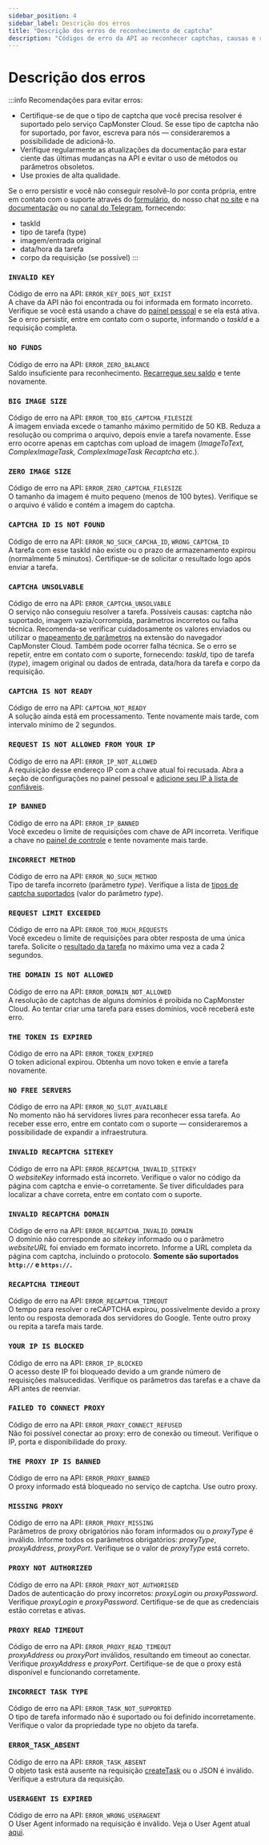 ```yaml
---
sidebar_position: 4
sidebar_label: Descrição dos erros
title: "Descrição dos erros de reconhecimento de captcha"
description: "Códigos de erro da API ao reconhecer captchas, causas e recomendações para evitar erros ao integrar a API para solução e bypass de captchas no site do serviço Capmonster Cloud!"
---
```


# Descrição dos erros

:::info 
Recomendações para evitar erros:
- Certifique-se de que o tipo de captcha que você precisa resolver é suportado pelo serviço CapMonster Cloud. Se esse tipo de captcha não for suportado, por favor, escreva para nós — consideraremos a possibilidade de adicioná-lo.
- Verifique regularmente as atualizações da documentação para estar ciente das últimas mudanças na API e evitar o uso de métodos ou parâmetros obsoletos.
- Use proxies de alta qualidade.

Se o erro persistir e você não conseguir resolvê-lo por conta própria, entre em contato com o suporte através do [formulário](https://helpdesk.zennolab.com/conversation/new), do nosso chat [no site](https://capmonster.cloud/) e na [documentação](https://docs.capmonster.cloud/) ou no [canal do Telegram](https://t.me/capmonstercloud), fornecendo:

- taskId
- tipo de tarefa (type)
- imagem/entrada original
- data/hora da tarefa
- corpo da requisição (se possível)
:::


### `INVALID KEY`
Código de erro na API: `ERROR_KEY_DOES_NOT_EXIST` <br />
A chave da API não foi encontrada ou foi informada em formato incorreto. Verifique se você está usando a chave do [painel pessoal](https://dash.capmonster.cloud/) e se ela está ativa. Se o erro persistir, entre em contato com o suporte, informando o *taskId* e a requisição completa.

### `NO FUNDS`
Código de erro na API: `ERROR_ZERO_BALANCE` <br />
Saldo insuficiente para reconhecimento. [Recarregue seu saldo](https://capmonster.cloud/SelectPaymentType) e tente novamente.

### `BIG IMAGE SIZE`
Código de erro na API: `ERROR_TOO_BIG_CAPTCHA_FILESIZE` <br />
A imagem enviada excede o tamanho máximo permitido de 50 KB. Reduza a resolução ou comprima o arquivo, depois envie a tarefa novamente. Esse erro ocorre apenas em captchas com upload de imagem (*ImageToText, ComplexImageTask, ComplexImageTask Recaptcha* etc.).

### `ZERO IMAGE SIZE`
Código de erro na API: `ERROR_ZERO_CAPTCHA_FILESIZE` <br />
O tamanho da imagem é muito pequeno (menos de 100 bytes). Verifique se o arquivo é válido e contém a imagem do captcha.

### `CAPTCHA ID IS NOT FOUND`
Código de erro na API: `ERROR_NO_SUCH_CAPCHA_ID`, `WRONG_CAPTCHA_ID` <br />
A tarefa com esse taskId não existe ou o prazo de armazenamento expirou (normalmente 5 minutos). Certifique-se de solicitar o resultado logo após enviar a tarefa.

### `CAPTCHA UNSOLVABLE`
Código de erro na API: `ERROR_CAPTCHA_UNSOLVABLE` <br />
O serviço não conseguiu resolver a tarefa. Possíveis causas: captcha não suportado, imagem vazia/corrompida, parâmetros incorretos ou falha técnica. Recomenda-se verificar cuidadosamente os valores enviados ou utilizar o [mapeamento de parâmetros](https://docs.capmonster.cloud/pt-br/docs/extension/extension-main/#mapeamento-de-par%C3%A2metros-de-captcha) na extensão do navegador CapMonster Cloud. Também pode ocorrer falha técnica. Se o erro se repetir, entre em contato com o suporte, fornecendo: *taskId*, tipo de tarefa (*type*), imagem original ou dados de entrada, data/hora da tarefa e corpo da requisição.

### `CAPTCHA IS NOT READY`
Código de erro na API: `CAPTCHA_NOT_READY` <br />
A solução ainda está em processamento. Tente novamente mais tarde, com intervalo mínimo de 2 segundos.

### `REQUEST IS NOT ALLOWED FROM YOUR IP`
Código de erro na API: `ERROR_IP_NOT_ALLOWED` <br />
A requisição desse endereço IP com a chave atual foi recusada. Abra a seção de configurações no painel pessoal e [adicione seu IP à lista de confiáveis](https://dash.capmonster.cloud/Account/Settings).

### `IP BANNED`
Código de erro na API: `ERROR_IP_BANNED` <br />
Você excedeu o limite de requisições com chave de API incorreta. Verifique a chave no [painel de controle](https://dash.capmonster.cloud/) e tente novamente mais tarde.

### `INCORRECT METHOD`
Código de erro na API: `ERROR_NO_SUCH_METHOD` <br />
Tipo de tarefa incorreto (parâmetro *type*). Verifique a lista de [tipos de captcha suportados](../captchas) (valor do parâmetro *type*).

### `REQUEST LIMIT EXCEEDED`
Código de erro na API: `ERROR_TOO_MUCH_REQUESTS` <br />
Você excedeu o limite de requisições para obter resposta de uma única tarefa. Solicite o [resultado da tarefa](./methods/get-task-result.md) no máximo uma vez a cada 2 segundos.

### `THE DOMAIN IS NOT ALLOWED`
Código de erro na API: `ERROR_DOMAIN_NOT_ALLOWED` <br />
A resolução de captchas de alguns domínios é proibida no CapMonster Cloud. Ao tentar criar uma tarefa para esses domínios, você receberá este erro.

### `THE TOKEN IS EXPIRED`
Código de erro na API: `ERROR_TOKEN_EXPIRED` <br />
O token adicional expirou. Obtenha um novo token e envie a tarefa novamente.

### `NO FREE SERVERS`
Código de erro na API: `ERROR_NO_SLOT_AVAILABLE` <br />
No momento não há servidores livres para reconhecer essa tarefa. Ao receber esse erro, entre em contato com o suporte — consideraremos a possibilidade de expandir a infraestrutura.

### `INVALID RECAPTCHA SITEKEY`
Código de erro na API: `ERROR_RECAPTCHA_INVALID_SITEKEY` <br />
O *websiteKey* informado está incorreto. Verifique o valor no código da página com captcha e envie-o corretamente. Se tiver dificuldades para localizar a chave correta, entre em contato com o suporte.

### `INVALID RECAPTCHA DOMAIN`
Código de erro na API: `ERROR_RECAPTCHA_INVALID_DOMAIN` <br />
O domínio não corresponde ao *sitekey* informado ou o parâmetro *websiteURL* foi enviado em formato incorreto. Informe a URL completa da página com captcha, incluindo o protocolo. **Somente são suportados `http://` e `https://`.**

### `RECAPTCHA TIMEOUT`
Código de erro na API: `ERROR_RECAPTCHA_TIMEOUT` <br />
O tempo para resolver o reCAPTCHA expirou, possivelmente devido a proxy lento ou resposta demorada dos servidores do Google. Tente outro proxy ou repita a tarefa mais tarde.

### `YOUR IP IS BLOCKED`
Código de erro na API: `ERROR_IP_BLOCKED` <br />
O acesso deste IP foi bloqueado devido a um grande número de requisições malsucedidas. Verifique os parâmetros das tarefas e a chave da API antes de reenviar.

### `FAILED TO CONNECT PROXY`
Código de erro na API: `ERROR_PROXY_CONNECT_REFUSED` <br />
Não foi possível conectar ao proxy: erro de conexão ou timeout. Verifique o IP, porta e disponibilidade do proxy.

### `THE PROXY IP IS BANNED`
Código de erro na API: `ERROR_PROXY_BANNED` <br />
O proxy informado está bloqueado no serviço de captcha. Use outro proxy.

### `MISSING PROXY`
Código de erro na API: `ERROR_PROXY_MISSING`<br />
Parâmetros de proxy obrigatórios não foram informados ou o *proxyType* é inválido. Informe todos os parâmetros obrigatórios: *proxyType*, *proxyAddress*, *proxyPort*. Verifique se o valor de *proxyType* está correto.

### `PROXY NOT AUTHORIZED`
Código de erro na API: `ERROR_PROXY_NOT_AUTHORISED`<br />
Dados de autenticação do proxy incorretos: *proxyLogin* ou *proxyPassword*. Verifique *proxyLogin* e *proxyPassword*. Certifique-se de que as credenciais estão corretas e ativas.

### `PROXY READ TIMEOUT`
Código de erro na API: `ERROR_PROXY_READ_TIMEOUT`<br />
*proxyAddress* ou *proxyPort* inválidos, resultando em timeout ao conectar. Verifique *proxyAddress* e *proxyPort*. Certifique-se de que o proxy está disponível e funcionando corretamente.

### `INCORRECT TASK TYPE`
Código de erro na API: `ERROR_TASK_NOT_SUPPORTED` <br />
O tipo de tarefa informado não é suportado ou foi definido incorretamente. Verifique o valor da propriedade type no objeto da tarefa.

### `ERROR_TASK_ABSENT`
Código de erro na API: `ERROR_TASK_ABSENT` <br />
O objeto task está ausente na requisição [createTask](./methods/create-task.md) ou o JSON é inválido. Verifique a estrutura da requisição.

### `USERAGENT IS EXPIRED`
Código de erro na API: `ERROR_WRONG_USERAGENT`<br />
O User Agent informado na requisição é inválido. Veja o User Agent atual [aqui](https://capmonster.cloud/api/useragent/actual).
